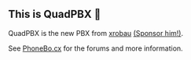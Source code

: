 ## This is QuadPBX 👋

QuadPBX is the new PBX from [xrobau](https://github.com/xrobau) [(Sponsor him!)](https://github.com/sponsors/xrobau).

See [PhoneBo.cx](https://github.com/phonebocx) for the forums and more information.

